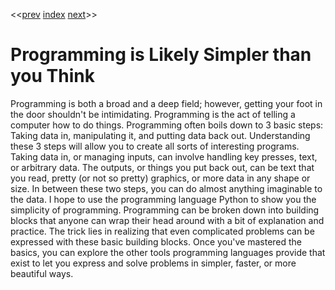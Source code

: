 <<[prev]({{int_running_code}}) [index]({{int_index}}) [next]({{int_first_steps}})>>
# Programming is Likely Simpler than you Think
Programming is both a broad and a deep field; however, getting your foot in the door shouldn't be intimidating.
Programming is the act of telling a computer how to do things.
Programming often boils down to 3 basic steps: Taking data in, manipulating it, and putting data back out.
Understanding these 3 steps will allow you to create all sorts of interesting programs.
Taking data in, or managing inputs, can involve handling key presses, text, or arbitrary data.
The outputs, or things you put back out, can be text that you read, pretty (or not so pretty) graphics, or more data in any shape or size.
In between these two steps, you can do almost anything imaginable to the data.
I hope to use the programming language Python to show you the simplicity of programming.
Programming can be broken down into building blocks that anyone can wrap their head around with a bit of explanation and practice.
The trick lies in realizing that even complicated problems can be expressed with these basic building blocks.
Once you've mastered the basics, you can explore the other tools programming languages provide that exist to let you express and solve problems in simpler, faster, or more beautiful ways.

